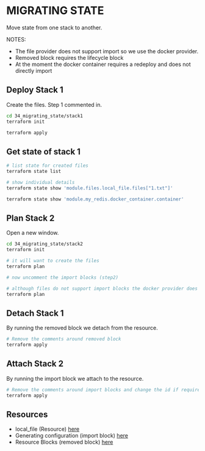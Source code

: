 # MIGRATING STATE

Move state from one stack to another.  

NOTES:

* The file provider does not support import so we use the docker provider.
* Removed block requires the lifecycle block
* At the moment the docker container requires a redeploy and does not directly import

## Deploy Stack 1

Create the files. Step 1 commented in.  

```sh
cd 34_migrating_state/stack1
terraform init

terraform apply
```

## Get state of stack 1

```sh
# list state for created files 
terraform state list

# show individual details
terraform state show 'module.files.local_file.files["1.txt"]'

terraform state show 'module.my_redis.docker_container.container'
```

## Plan Stack 2

Open a new window.  

```sh
cd 34_migrating_state/stack2
terraform init

# it will want to create the files
terraform plan

# now uncomment the import blocks (step2)

# although files do not support import blocks the docker provider does
terraform plan
```

## Detach Stack 1

By running the removed block we detach from the resource.

```sh
# Remove the comments around removed block
terraform apply
```

## Attach Stack 2

By running the import block we attach to the resource.

```sh
# Remove the comments around import blocks and change the id if required
terraform apply
```

## Resources

* local_file (Resource) [here](https://registry.terraform.io/providers/hashicorp/local/latest/docs/resources/file)
* Generating configuration (import block) [here](https://developer.hashicorp.com/terraform/language/import/generating-configuration)
* Resource Blocks (removed block) [here](https://developer.hashicorp.com/terraform/language/resources/syntax)
